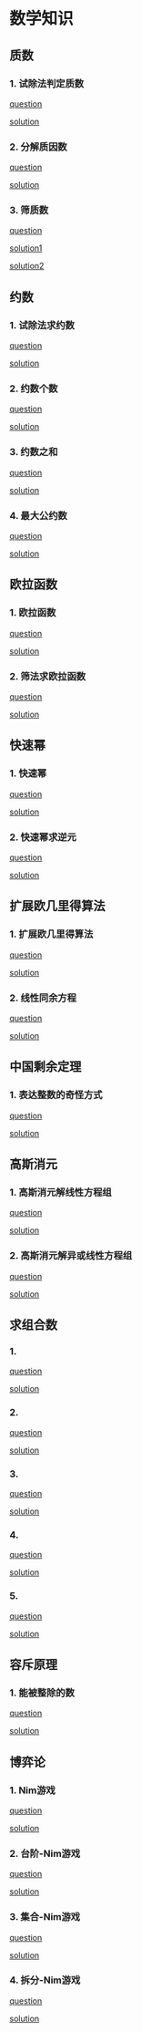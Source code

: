# 数学知识

## 质数

### 1. 试除法判定质数

[question](https://www.acwing.com/problem/content/868/)

[solution](./TrialDivision4Prime.cpp)

### 2. 分解质因数

[question](https://www.acwing.com/problem/content/869/)

[solution](./PrimeFactorization.cpp)

### 3. 筛质数

[question](https://www.acwing.com/problem/content/870/)

[solution1](./EratosthenesSieve.cpp)

[solution2](./LinearSieve.cpp)

## 约数

### 1. 试除法求约数

[question](https://www.acwing.com/problem/content/871/)

[solution](./TrialDivision4Divisor.cpp)

### 2. 约数个数

[question](https://www.acwing.com/problem/content/872/)

[solution](./NumberOfDivisor.cpp)

### 3. 约数之和

[question](https://www.acwing.com/problem/content/873/)

[solution](./SumOfDivisor.cpp)

### 4. 最大公约数

[question](https://www.acwing.com/problem/content/874/)

[solution](./GreatestCommonDivisor.cpp)

## 欧拉函数

### 1. 欧拉函数

[question]()

[solution]()

### 2. 筛法求欧拉函数

[question]()

[solution]()

## 快速幂

### 1. 快速幂

[question]()

[solution]()

### 2. 快速幂求逆元

[question]()

[solution]()

## 扩展欧几里得算法

### 1. 扩展欧几里得算法

[question]()

[solution]()

### 2. 线性同余方程

[question]()

[solution]()

## 中国剩余定理

### 1. 表达整数的奇怪方式

[question]()

[solution]()

## 高斯消元

### 1. 高斯消元解线性方程组

[question]()

[solution]()

### 2. 高斯消元解异或线性方程组

[question]()

[solution]()

## 求组合数

### 1. 

[question]()

[solution]()

### 2. 

[question]()

[solution]()

### 3. 

[question]()

[solution]()

### 4. 

[question]()

[solution]()

### 5. 

[question]()

[solution]()

## 容斥原理

### 1. 能被整除的数

[question]()

[solution]()

## 博弈论

### 1. Nim游戏

[question]()

[solution]()

### 2. 台阶-Nim游戏

[question]()

[solution]()

### 3. 集合-Nim游戏

[question]()

[solution]()

### 4. 拆分-Nim游戏

[question]()

[solution]()